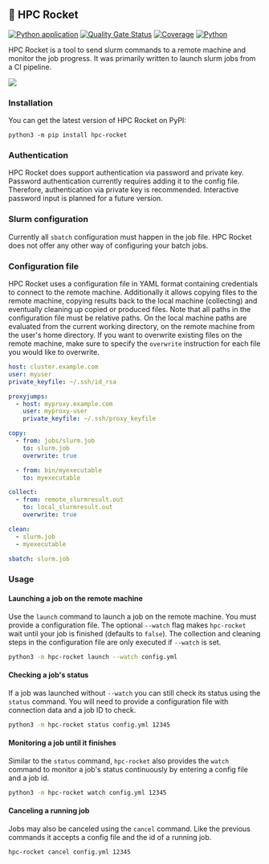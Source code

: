 ## 🚀 HPC Rocket

[![Python application](https://github.com/SvenMarcus/ssh-slurm-runner/actions/workflows/python-app.yml/badge.svg)](https://github.com/SvenMarcus/ssh-slurm-runner/actions/workflows/python-app.yml)
[![Quality Gate Status](https://sonarcloud.io/api/project_badges/measure?project=SvenMarcus_ssh-slurm-runner&metric=alert_status)](https://sonarcloud.io/dashboard?id=SvenMarcus_ssh-slurm-runner)
[![Coverage](https://sonarcloud.io/api/project_badges/measure?project=SvenMarcus_ssh-slurm-runner&metric=coverage)](https://sonarcloud.io/dashboard?id=SvenMarcus_ssh-slurm-runner)
[![Python](pythonversions.svg)](https://python.org)

HPC Rocket is a tool to send slurm commands to a remote machine and monitor the job progress. It was primarily written to launch slurm jobs from a CI pipeline.

![](demo/hpc-rocket-demo.gif)

### Installation

You can get the latest version of HPC Rocket on PyPI:
```
python3 -m pip install hpc-rocket
```

### Authentication

HPC Rocket does support authentication via password and private key. Password authentication currently requires adding it to the config file. Therefore, authentication via private key is recommended. Interactive password input is planned for a future version.

### Slurm configuration

Currently all `sbatch` configuration must happen in the job file.
HPC Rocket does not offer any other way of configuring your batch jobs.

### Configuration file

HPC Rocket uses a configuration file in YAML format containing credentials to connect to the remote machine. Additionally it allows copying files to the remote machine, copying results back to the local machine (collecting) and eventually cleaning up copied or produced files.
Note that all paths in the configuration file must be relative paths.
On the local machine paths are evaluated from the current working directory, on the remote machine from the user's home directory.
If you want to overwrite existing files on the remote machine, make sure to specify the `overwrite` instruction for each file you would like to overwrite.

```yaml
host: cluster.example.com
user: myuser
private_keyfile: ~/.ssh/id_rsa

proxyjumps:
  - host: myproxy.example.com
    user: myproxy-user
    private_keyfile: ~/.ssh/proxy_keyfile

copy:
  - from: jobs/slurm.job
    to: slurm.job
    overwrite: true

  - from: bin/myexecutable
    to: myexecutable

collect:
  - from: remote_slurmresult.out
    to: local_slurmresult.out
    overwrite: true

clean:
  - slurm.job
  - myexecutable

sbatch: slurm.job
```

### Usage

#### Launching a job on the remote machine

Use the `launch` command to launch a job on the remote machine. You must provide a configuration file. The optional `--watch` flag makes `hpc-rocket` wait until your job is finished (defaults to `false`). The collection and cleaning steps in the configuration file are only executed if `--watch` is set.

```bash
python3 -m hpc-rocket launch --watch config.yml
```

#### Checking a job's status

If a job was launched without `--watch` you can still check its status using the `status` command.
You will need to provide a configuration file with connection data and a job ID to check.

```bash
python3 -m hpc-rocket status config.yml 12345
```

#### Monitoring a job until it finishes

Similar to the `status` command, `hpc-rocket` also provides the `watch` command to monitor a job's status continuously by entering a config file and a job id.

```bash
python3 -m hpc-rocket watch config.yml 12345
```

#### Canceling a running job

Jobs may also be canceled using the `cancel` command. Like the previous commands it accepts a config file and the id of a running job.

```bash
hpc-rocket cancel config.yml 12345
```

